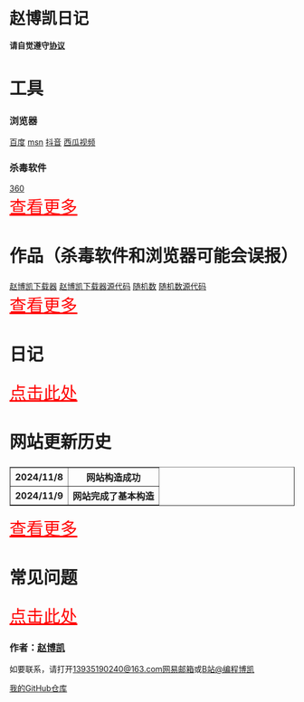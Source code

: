 <html>
<head>
  <meta charset="utf-8">
  <title>赵博凯</title>
  <link rel="stylesheet" href="https://zhaobokai341.github.io/yangshi.css">
  <style>
      h2 {
          font-size: 30px;
      }

      h3 {
          font-size: 20px;
      }

      a:visited {
          color: purple;
      }

      a:hover {
          color: yellow;
      }

      a:active {
          color: green;
      }
  </style>
</head>
<body>
<div id="title">
  <h1>赵博凯日记</h1>
  <p><strong>请自觉遵守<a href="https://zhaobokai341.github.io/xieyi">协议</a></strong></p>
</div>
<div id="tools">
  <h2>工具</h2>
  <h3>浏览器</h3>
  <a href="https://www.baidu.com/" target="_blank">百度</a>
  <a href="https://www.msn.cn/zh-cn" target="_blank">msn</a>
  <a href="https://www.douyin.com" target="_blank">抖音</a>
  <a href="https://www.ixigua.com" target="_blank">西瓜视频</a>
  <br>
  <h3>杀毒软件</h3>
  <a href="https://www.360.cn/" target="_blank">360</a>
  <br>
  <a href="https://zhaobokai341.github.io/gongju" style="font-size:30px;color:red;">查看更多</a>
</div>
<div id="opus">
  <h2>作品（杀毒软件和浏览器可能会误报）</h2>
  <a href="../zuopinxiazai/21.exe" download>赵博凯下载器</a>
  <a href="../zuopinxiazai/21.py" download>赵博凯下载器源代码</a>
  <a href="../zuopinxiazai/22.exe" download>随机数</a>
  <a href="../zuopinxiazai/22.py" download>随机数源代码</a>
  <br>
  <a href="https://zhaobokai341.github.io/zuopin" style="font-size:30px;color:red;">查看更多</a>
</div>
<div id="diary">
  <h2>日记</h2>
  <a href="https://zhaobokai341.github.io/riji" style="font-size:30px;color:red;">点击此处</a>
</div>
<div id="update">
  <h2>网站更新历史</h2>
  <table border="1" width="1500">
    <tr>
      <th>2024/11/8</th>
      <th>网站构造成功</th>
    </tr>
    <tr>
      <th>2024/11/9</th>
      <th>网站完成了基本构造</th>
    </tr>
  </table>
  <a href="https://zhaobokai341.github.io/gengxin" style="font-size:30px;color:red;">查看更多</a>
  <br>
</div>
<div id="about">
  <h2>常见问题</h2>
  <a href="https://zhaobokai341.github.io/wenti" style="font-size:30px;color:red;">点击此处</a>
  <h3>作者：<a href="https://zhaobokai341.github.io/zhaobokai">赵博凯</a></h3>
  <p>如要联系，请打开<a href="mailto:13935190240@163.com">13935190240@163.com网易邮箱</a>或<a href="https://space.bilibili.com/1458747461" target="_blank">B站@编程博凯</a></p>
  <a href="https://github.com/zhaobokai341/zhaobokai341.github.io" target="_blank">我的GitHub仓库</a>
</div>
</body>
</html>
